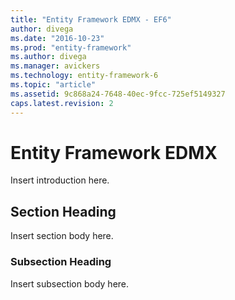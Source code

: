 ```yaml
---
title: "Entity Framework EDMX - EF6"
author: divega
ms.date: "2016-10-23"
ms.prod: "entity-framework"
ms.author: divega
ms.manager: avickers
ms.technology: entity-framework-6
ms.topic: "article"
ms.assetid: 9c868a24-7648-40ec-9fcc-725ef5149327
caps.latest.revision: 2
---
```

# Entity Framework EDMX
Insert introduction here.  
  
## Section Heading  
 Insert section body here.  
  
### Subsection Heading  
 Insert subsection body here.
